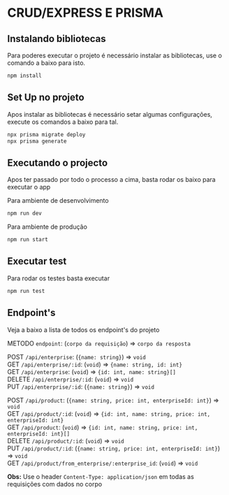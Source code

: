 # CRUD/EXPRESS E PRISMA

## Instalando bibliotecas

Para poderes executar o projeto é necessário instalar as bibliotecas, use o comando a baixo para isto.

```bash
npm install
```

## Set Up no projeto

Apos instalar as bibliotecas é necessário setar algumas configurações, execute os comandos a baixo para tal.

```bash
npx prisma migrate deploy
npx prisma generate
```

## Executando o projecto

Apos ter passado por todo o processo a cima, basta rodar os baixo para executar o app

Para ambiente de desenvolvimento
```bash
npm run dev
```

Para ambiente de produção
```bash
npm run start
```

## Executar test

Para rodar os testes basta executar

```bash
npm run test
```

## Endpoint's

Veja a baixo a lista de todos os endpoint's do projeto

METODO `endpoint`: (`corpo da requisição`) => `corpo da resposta`<br>

POST `/api/enterprise`: (`{name: string}`) => `void`<br>
GET `/api/enterprise/:id`: (`void`) => `{name: string, id: int}`<br> 
GET `/api/enterprise`: (`void`) => `{id: int, name: string}[]`<br>
DELETE `/api/enterprise/:id`: (`void`) => `void`<br>
PUT `/api/enterprise/:id`: (`{name: string}`) => `void`<br>

POST `/api/product`: (`{name: string, price: int, enterpriseId: int}`) => `void`<br>
GET `/api/product/:id`: (`void`) => `{id: int, name: string, price: int, enterpriseId: int}`<br> 
GET `/api/product`: (`void`) => `{id: int, name: string, price: int, enterpriseId: int}[]`<br>
DELETE `/api/product/:id`: (`void`) => `void`<br>
PUT `/api/product/:id`: (`{name: string, price: int, enterpriseId: int}`) => `void`<br>
GET `/api/product/from_enterprise/:enterprise_id`: (`void`) => `void`<br>

<b>Obs:</b>
Use o header `Content-Type: application/json` em todas as requisições com dados no corpo